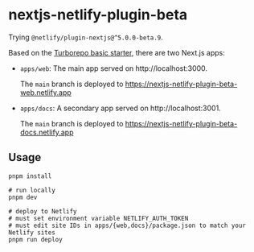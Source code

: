 # nextjs-netlify-plugin-beta

Trying `@netlify/plugin-nextjs@^5.0.0-beta.9`.

Based on the [Turborepo basic starter](https://github.com/vercel/turbo/tree/main/examples/basic), there are two Next.js apps:

- `apps/web`: The main app served on http://localhost:3000.

  The `main` branch is deployed to https://nextjs-netlify-plugin-beta-web.netlify.app

- `apps/docs`: A secondary app served on http://localhost:3001.

  The `main` branch is deployed to https://nextjs-netlify-plugin-beta-docs.netlify.app

## Usage

```shell
pnpm install

# run locally
pnpm dev

# deploy to Netlify
# must set environment variable NETLIFY_AUTH_TOKEN
# must edit site IDs in apps/{web,docs}/package.json to match your Netlify sites
pnpm run deploy
```
